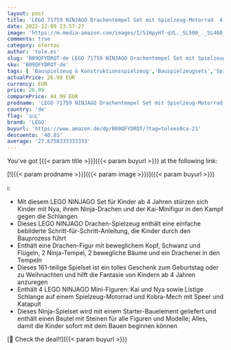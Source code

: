```yaml
---
layout: post
title: 'LEGO 71759 NINJAGO Drachentempel Set mit Spielzeug-Motorrad  4 Minifiguren inkl. Kai und NYA  Drachen- und Schlangen-Figuren'
date: 2022-12-09 23:57:27
image: 'https://m.media-amazon.com/images/I/51HpyH7-qVL._SL500_._SL400_.jpg'
comments: true
category: ofertas
author: 'tole.es'
slug: 'B09QFYDRQT-de LEGO 71759 NINJAGO Drachentempel Set mit Spielzeug-...'
sku: 'B09QFYDRQT-de'
tags: [ 'Bauspielzeug & Konstruktionsspielzeug','Bauspielzeugsets','Spielzeug','lego','🇩🇪', ]
actualPrice: 26.99 EUR
currency: EUR
price: 26.99
comparePrice: 44.99 EUR
prodname: 'LEGO 71759 NINJAGO Drachentempel Set mit Spielzeug-Motorrad  4 Minifiguren inkl. Kai und NYA  Drachen- und Schlangen-Figuren'
country: 'de'
flag: '🇩🇪'
brand: 'LEGO'
buyurl: 'https://www.amazon.de/dp/B09QFYDRQT/?tag=tolees0ca-21'
descuento: '40.01'
average: '27.6758333333333'
---
```


You've got [{{< param title >}}]({{< param buyurl >}}) at the following link:

[![{{< param prodname >}}]({{< param image >}})]({{< param buyurl >}})

ℹ️:

- Mit diesem LEGO NINJAGO Set für Kinder ab 4 Jahren stürzen sich Kinder mit Nya, ihrem Ninja-Drachen und der Kai-Minifigur in den Kampf gegen die Schlangen
- Dieses LEGO NINJAGO Drachen-Spielzeug enthält eine einfache bebilderte Schritt-für-Schritt-Anleitung, die Kinder durch den Bauprozess führt
- Enthält eine Drachen-Figur mit beweglichem Kopf, Schwanz und Flügeln, 2 Ninja-Tempel, 2 bewegliche Bäume und ein Drachenei in den Tempeln
- Dieses 161-teilige Spielset ist ein tolles Geschenk zum Geburtstag oder zu Weihnachten und hilft die Fantasie von Kindern ab 4 Jahren anzuregen
- Enthält 4 LEGO NINJAGO Mini-Figuren: Kai und Nya sowie Listige Schlange auf einem Spielzeug-Motorrad und Kobra-Mech mit Speer und Katapult
- Dieses Ninja-Spielset wird mit einem Starter-Bauelement geliefert und enthält einen Beutel mit Steinen für alle Figuren und Modelle; Alles, damit die Kinder sofort mit dem Bauen beginnen können

[🛒 Check the deal!!]({{< param buyurl >}})
